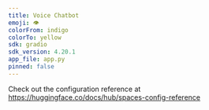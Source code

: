 ```yaml
---
title: Voice Chatbot
emoji: 👁
colorFrom: indigo
colorTo: yellow
sdk: gradio
sdk_version: 4.20.1
app_file: app.py
pinned: false
---
```


Check out the configuration reference at https://huggingface.co/docs/hub/spaces-config-reference
